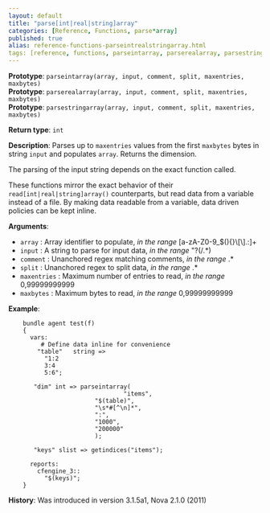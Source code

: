 ```yaml
---
layout: default
title: "parse[int|real|string]array"
categories: [Reference, Functions, parse*array]
published: true
alias: reference-functions-parseintrealstringarray.html
tags: [reference, functions, parseintarray, parserealarray, parsestringarray]
---
```


**Prototype**: `parseintarray(array, input, comment, split, maxentries, maxbytes)`<br>
**Prototype**: `parserealarray(array, input, comment, split, maxentries, maxbytes)`<br>
**Prototype**: `parsestringarray(array, input, comment, split, maxentries, maxbytes)`<br>

**Return type**: `int`

**Description**: Parses up to `maxentries` values from the first `maxbytes` 
bytes in string `input` and populates `array`. Returns the dimension.

The parsing of the input string depends on the exact function called.

These functions mirror the exact behavior of their 
`read[int|real|string]array()` counterparts, but read data from a variable 
instead of a file. By making data readable from a variable, data driven 
policies can be kept inline.

**Arguments**:

* `array` : Array identifier to populate, *in the range*
[a-zA-Z0-9\_\$(){}\\[\\].:]+
* `input` : A string to parse for input data, *in the range* "?(/.\*)
* `comment` : Unanchored regex matching comments, *in the range* .\*
* `split` : Unanchored regex to split data, *in the range* .\*
* `maxentries` : Maximum number of entries to read, *in the range*
0,99999999999
* `maxbytes` : Maximum bytes to read, *in the range* 0,99999999999

**Example**:

```cf3
    bundle agent test(f) 
    {
      vars:
         # Define data inline for convenience
        "table"   string => 
          "1:2
          3:4
          5:6";

       "dim" int => parseintarray(
                                "items",
                        "$(table)",
                        "\s*#[^\n]*",
                        ":",
                        "1000",
                        "200000"
                        );

       "keys" slist => getindices("items");

      reports:
        cfengine_3::
          "$(keys)";
    }
```

**History**: Was introduced in version 3.1.5a1, Nova 2.1.0 (2011)
